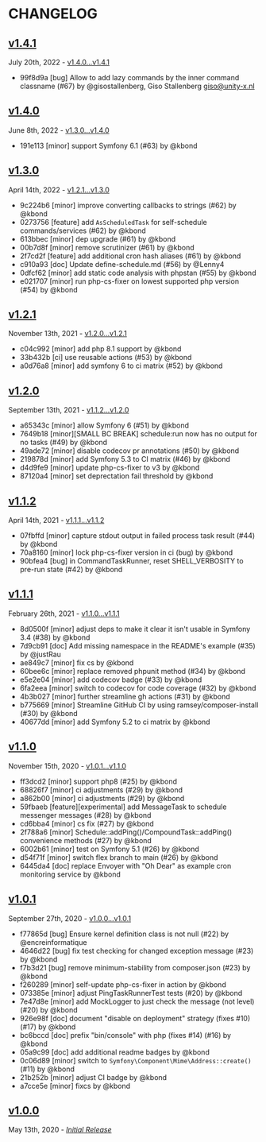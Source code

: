 # CHANGELOG

## [v1.4.1](https://github.com/zenstruck/schedule-bundle/releases/tag/v1.4.1)

July 20th, 2022 - [v1.4.0...v1.4.1](https://github.com/zenstruck/schedule-bundle/compare/v1.4.0...v1.4.1)

* 99f8d9a [bug] Allow to add lazy commands by the inner command classname (#67) by @gisostallenberg, Giso Stallenberg <giso@unity-x.nl>

## [v1.4.0](https://github.com/zenstruck/schedule-bundle/releases/tag/v1.4.0)

June 8th, 2022 - [v1.3.0...v1.4.0](https://github.com/zenstruck/schedule-bundle/compare/v1.3.0...v1.4.0)

* 191e113 [minor] support Symfony 6.1 (#63) by @kbond

## [v1.3.0](https://github.com/zenstruck/schedule-bundle/releases/tag/v1.3.0)

April 14th, 2022 - [v1.2.1...v1.3.0](https://github.com/zenstruck/schedule-bundle/compare/v1.2.1...v1.3.0)

* 9c224b6 [minor] improve converting callbacks to strings (#62) by @kbond
* 0273756 [feature] add `AsScheduledTask` for self-schedule commands/services (#62) by @kbond
* 613bbec [minor] dep upgrade (#61) by @kbond
* 00b7d8f [minor] remove scrutinizer (#61) by @kbond
* 2f7cd2f [feature] add additional cron hash aliases (#61) by @kbond
* c910a93 [doc] Update define-schedule.md (#56) by @Lenny4
* 0dfcf62 [minor] add static code analysis with phpstan (#55) by @kbond
* e021707 [minor] run php-cs-fixer on lowest supported php version (#54) by @kbond

## [v1.2.1](https://github.com/zenstruck/schedule-bundle/releases/tag/v1.2.1)

November 13th, 2021 - [v1.2.0...v1.2.1](https://github.com/zenstruck/schedule-bundle/compare/v1.2.0...v1.2.1)

* c04c992 [minor] add php 8.1 support by @kbond
* 33b432b [ci] use reusable actions (#53) by @kbond
* a0d76a8 [minor] add symfony 6 to ci matrix (#52) by @kbond

## [v1.2.0](https://github.com/zenstruck/schedule-bundle/releases/tag/v1.2.0)

September 13th, 2021 - [v1.1.2...v1.2.0](https://github.com/zenstruck/schedule-bundle/compare/v1.1.2...v1.2.0)

* a65343c [minor] allow Symfony 6 (#51) by @kbond
* 7649b18 [minor][SMALL BC BREAK] schedule:run now has no output for no tasks (#49) by @kbond
* 49ade72 [minor] disable codecov pr annotations (#50) by @kbond
* 219878d [minor] add Symfony 5.3 to CI matrix (#46) by @kbond
* d4d9fe9 [minor] update php-cs-fixer to v3 by @kbond
* 87120a4 [minor] set deprectation fail threshold by @kbond

## [v1.1.2](https://github.com/zenstruck/schedule-bundle/releases/tag/v1.1.2)

April 14th, 2021 - [v1.1.1...v1.1.2](https://github.com/zenstruck/schedule-bundle/compare/v1.1.1...v1.1.2)

* 07fbffd [minor] capture stdout output in failed process task result (#44) by @kbond
* 70a8160 [minor] lock php-cs-fixer version in ci (bug) by @kbond
* 90bfea4 [bug] in CommandTaskRunner, reset SHELL_VERBOSITY to pre-run state (#42) by @kbond

## [v1.1.1](https://github.com/zenstruck/schedule-bundle/releases/tag/v1.1.1)

February 26th, 2021 - [v1.1.0...v1.1.1](https://github.com/zenstruck/schedule-bundle/compare/v1.1.0...v1.1.1)

* 8d0500f [minor] adjust deps to make it clear it isn't usable in Symfony 3.4 (#38) by @kbond
* 7d9cb91 [doc] Add missing namespace in the README's example (#35) by @justRau
* ae849c7 [minor] fix cs by @kbond
* 60bee6c [minor] replace removed phpunit method (#34) by @kbond
* e5e2e04 [minor] add codecov badge (#33) by @kbond
* 6fa2eea [minor] switch to codecov for code coverage (#32) by @kbond
* 4b3b027 [minor] further streamline gh actions (#31) by @kbond
* b775669 [minor] Streamline GitHub CI by using ramsey/composer-install (#30) by @kbond
* 40677dd [minor] add Symfony 5.2 to ci matrix by @kbond

## [v1.1.0](https://github.com/zenstruck/schedule-bundle/releases/tag/v1.1.0)

November 15th, 2020 - [v1.0.1...v1.1.0](https://github.com/zenstruck/schedule-bundle/compare/v1.0.1...v1.1.0)

* ff3dcd2 [minor] support php8 (#25) by @kbond
* 68826f7 [minor] ci adjustments (#29) by @kbond
* a862b00 [minor] ci adjustments (#29) by @kbond
* 59fbaeb [feature][experimental] add MessageTask to schedule messenger messages (#28) by @kbond
* cd6bba4 [minor] cs fix (#27) by @kbond
* 2f788a6 [minor] Schedule::addPing()/CompoundTask::addPing() convenience methods (#27) by @kbond
* 6002b61 [minor] test on Symfony 5.1 (#26) by @kbond
* d54f71f [minor] switch flex branch to main (#26) by @kbond
* 6445da4 [doc] replace Envoyer with "Oh Dear" as example cron monitoring service by @kbond

## [v1.0.1](https://github.com/zenstruck/schedule-bundle/releases/tag/v1.0.1)

September 27th, 2020 - [v1.0.0...v1.0.1](https://github.com/zenstruck/schedule-bundle/compare/v1.0.0...v1.0.1)

* f77865d [bug] Ensure kernel definition class is not null (#22) by @encreinformatique
* 4646d22 [bug] fix test checking for changed exception message (#23) by @kbond
* f7b3d21 [bug] remove minimum-stability from composer.json (#23) by @kbond
* f260289 [minor] self-update php-cs-fixer in action by @kbond
* 073385e [minor] adjust PingTaskRunnerTest tests (#20) by @kbond
* 7e47d8e [minor] add MockLogger to just check the message (not level) (#20) by @kbond
* 926e98f [doc] document "disable on deployment" strategy (fixes #10) (#17) by @kbond
* bc6bccd [doc] prefix "bin/console" with php (fixes #14) (#16) by @kbond
* 05a9c99 [doc] add additional readme badges by @kbond
* 0c06d89 [minor] switch to `Symfony\Component\Mime\Address::create()` (#11) by @kbond
* 21b252b [minor] adjust CI badge by @kbond
* a7cce5e [minor] fixcs by @kbond

## [v1.0.0](https://github.com/zenstruck/schedule-bundle/releases/tag/v1.0.0)

May 13th, 2020 - _[Initial Release](https://github.com/zenstruck/schedule-bundle/commits/v1.0.0)_

